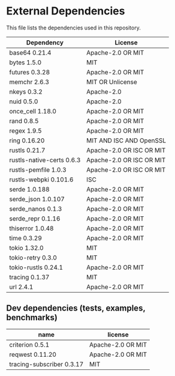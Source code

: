 # External Dependencies

This file lists the dependencies used in this repository.

| Dependency                | License                  |
| ------------------------- | ------------------------ |
| base64 0.21.4             | Apache-2.0 OR MIT        |
| bytes 1.5.0               | MIT                      |
| futures 0.3.28            | Apache-2.0 OR MIT        |
| memchr 2.6.3              | MIT OR Unlicense         |
| nkeys 0.3.2               | Apache-2.0               |
| nuid 0.5.0                | Apache-2.0               |
| once_cell 1.18.0          | Apache-2.0 OR MIT        |
| rand 0.8.5                | Apache-2.0 OR MIT        |
| regex 1.9.5               | Apache-2.0 OR MIT        |
| ring 0.16.20              | MIT AND ISC AND OpenSSL  |
| rustls 0.21.7             | Apache-2.0 OR ISC OR MIT |
| rustls-native-certs 0.6.3 | Apache-2.0 OR ISC OR MIT |
| rustls-pemfile 1.0.3      | Apache-2.0 OR ISC OR MIT |
| rustls-webpki 0.101.6     | ISC                      |
| serde 1.0.188             | Apache-2.0 OR MIT        |
| serde_json 1.0.107        | Apache-2.0 OR MIT        |
| serde_nanos 0.1.3         | Apache-2.0 OR MIT        |
| serde_repr 0.1.16         | Apache-2.0 OR MIT        |
| thiserror 1.0.48          | Apache-2.0 OR MIT        |
| time 0.3.29               | Apache-2.0 OR MIT        |
| tokio 1.32.0              | MIT                      |
| tokio-retry 0.3.0         | MIT                      |
| tokio-rustls 0.24.1       | Apache-2.0 OR MIT        |
| tracing 0.1.37            | MIT                      |
| url 2.4.1                 | Apache-2.0 OR MIT        |

## Dev dependencies (tests, examples, benchmarks)

| name            | license           |
| --------------- | ----------------- |
| criterion 0.5.1 | Apache-2.0 OR MIT |
| reqwest 0.11.20 | Apache-2.0 OR MIT |
| tracing-subscriber 0.3.17 | MIT |
